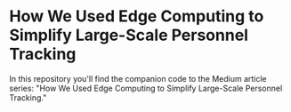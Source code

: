 # How We Used Edge Computing to Simplify Large-Scale Personnel Tracking
In this repository you'll find the companion code to the Medium article series: 
"How We Used Edge Computing to Simplify Large-Scale Personnel Tracking."